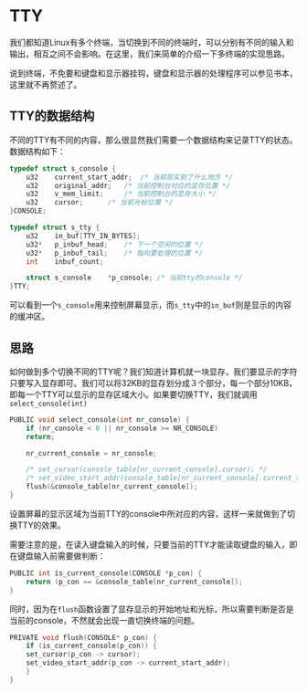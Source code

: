 # TTY

我们都知道Linux有多个终端，当切换到不同的终端时，可以分别有不同的输入和输出，相互之间不会影响。在这里，我们来简单的介绍一下多终端的实现思路。

说到终端，不免要和键盘和显示器挂钩，键盘和显示器的处理程序可以参见书本，这里就不再赘述了。

## TTY的数据结构

不同的TTY有不同的内容，那么很显然我们需要一个数据结构来记录TTY的状态。数据结构如下：

```C
typedef struct s_console {
    u32    current_start_addr;	/* 当前现实到了什么地方 */
    u32    original_addr;	/* 当前控制台对应的显存位置 */
    u32    v_mem_limit;		/* 当前控制台的显存大小 */
    u32    cursor;		/* 当前光标位置 */
}CONSOLE;

typedef struct s_tty {
    u32    in_buf[TTY_IN_BYTES];
    u32*   p_inbuf_head;	/* 下一个空闲的位置 */
    u32*   p_inbuf_tail;	/* 指向要处理的位置 */
    int    inbuf_count;

    struct s_console    *p_console; /* 当前tty的console */
}TTY;
```

可以看到一个`s_console`用来控制屏幕显示，而`s_tty`中的`in_buf`则是显示的内容的缓冲区。

## 思路

如何做到多个切换不同的TTY呢？我们知道计算机就一块显存，我们要显示的字符只要写入显存即可。我们可以将32KB的显存划分成３个部分，每一个部分10KB，即每一个TTY可以显示的显存区域大小。如果要切换TTY，我们就调用`select_console(int)`

```C
PUBLIC void select_console(int nr_console) {
    if (nr_console < 0 || nr_console >= NR_CONSOLE)
	return;

    nr_current_console = nr_console;

    /* set_cursor(console_table[nr_current_console].cursor); */
    /* set_video_start_addr(console_table[nr_current_console].current_start_addr); */
    flush(&console_table[nr_current_console]);
}
```

设置屏幕的显示区域为当前TTY的console中所对应的内容，这样一来就做到了切换TTY的效果。

需要注意的是，在读入键盘输入的时候，只要当前的TTY才能读取键盘的输入，即在键盘输入前需要做判断：

```C
PUBLIC int is_current_console(CONSOLE *p_con) {
    return (p_con == &console_table[nr_current_console]);
}
```

同时，因为在`flush`函数设置了显存显示的开始地址和光标，所以需要判断是否是当前的console，不然就会出现一直切换终端的问题。

```C
PRIVATE void flush(CONSOLE* p_con) {
    if (is_current_console(p_con)) {
	set_cursor(p_con -> cursor);
	set_video_start_addr(p_con -> current_start_addr);
    }
}
```
